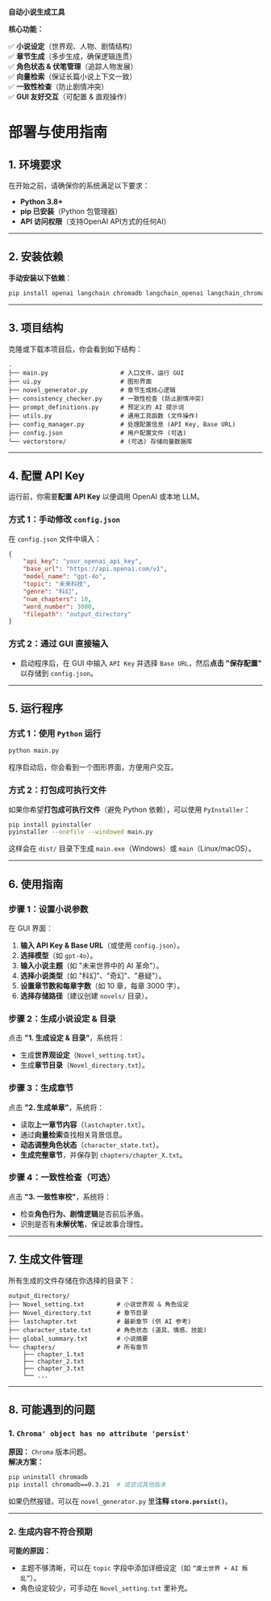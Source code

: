 **自动小说生成工具**

**核心功能：**

✅ **小说设定**（世界观、人物、剧情结构）  
✅ **章节生成**（多步生成，确保逻辑连贯）  
✅ **角色状态 & 伏笔管理**（追踪人物发展）  
✅ **向量检索**（保证长篇小说上下文一致）  
✅ **一致性检查**（防止剧情冲突）  
✅ **GUI 友好交互**（可配置 & 直观操作）  

# **部署与使用指南**

## **1. 环境要求**
在开始之前，请确保你的系统满足以下要求：
- **Python 3.8+**
- **pip 已安装**（Python 包管理器）
- **API 访问权限**（支持OpenAI API方式的任何AI）

---

## **2. 安装依赖**
**手动安装以下依赖**：
```bash
pip install openai langchain chromadb langchain_openai langchain_chroma langgraph typing_extensions
```

---

## **3. 项目结构**
克隆或下载本项目后，你会看到如下结构：
```plaintext
.
├── main.py                    # 入口文件，运行 GUI
├── ui.py                      # 图形界面
├── novel_generator.py         # 章节生成核心逻辑
├── consistency_checker.py     # 一致性检查 (防止剧情冲突)
├── prompt_definitions.py      # 预定义的 AI 提示词
├── utils.py                   # 通用工具函数 (文件操作)
├── config_manager.py          # 处理配置信息 (API Key, Base URL)
├── config.json                # 用户配置文件 (可选)
└── vectorstore/               # (可选) 存储向量数据库
```

---

## **4. 配置 API Key**
运行前，你需要**配置 API Key** 以便调用 OpenAI 或本地 LLM。

### **方式 1：手动修改 `config.json`**
在 `config.json` 文件中填入：
```json
{
    "api_key": "your_openai_api_key",
    "base_url": "https://api.openai.com/v1",
    "model_name": "gpt-4o",
    "topic": "未来科技",
    "genre": "科幻",
    "num_chapters": 10,
    "word_number": 3000,
    "filepath": "output_directory"
}
```

### **方式 2：通过 GUI 直接输入**
- 启动程序后，在 GUI 中输入 `API Key` 并选择 `Base URL`，然后**点击 "保存配置"** 以存储到 `config.json`。

---

## **5. 运行程序**
### **方式 1：使用 `Python` 运行**
```bash
python main.py
```
程序启动后，你会看到一个图形界面，方便用户交互。

### **方式 2：打包成可执行文件**
如果你希望**打包成可执行文件**（避免 Python 依赖），可以使用 `PyInstaller`：
```bash
pip install pyinstaller
pyinstaller --onefile --windowed main.py
```
这样会在 `dist/` 目录下生成 `main.exe`（Windows）或 `main`（Linux/macOS）。

---

## **6. 使用指南**
### **步骤 1：设置小说参数**
在 GUI 界面：
1. **输入 API Key & Base URL**（或使用 `config.json`）。
2. **选择模型**（如 `gpt-4o`）。
3. **输入小说主题**（如 "未来世界中的 AI 革命"）。
4. **选择小说类型**（如 "科幻"、"奇幻"、"悬疑"）。
5. **设置章节数和每章字数**（如 10 章，每章 3000 字）。
6. **选择存储路径**（建议创建 `novels/` 目录）。

### **步骤 2：生成小说设定 & 目录**
点击 **"1. 生成设定 & 目录"**，系统将：
- 生成**世界观设定**（`Novel_setting.txt`）。
- 生成**章节目录**（`Novel_directory.txt`）。

### **步骤 3：生成章节**
点击 **"2. 生成单章"**，系统将：
- 读取**上一章节内容**（`lastchapter.txt`）。
- 通过**向量检索**查找相关背景信息。
- **动态调整角色状态**（`character_state.txt`）。
- **生成完整章节**，并保存到 `chapters/chapter_X.txt`。

### **步骤 4：一致性检查（可选）**
点击 **"3. 一致性审校"**，系统将：
- 检查**角色行为、剧情逻辑**是否前后矛盾。
- 识别是否有**未解伏笔**，保证故事合理性。

---

## **7. 生成文件管理**
所有生成的文件存储在你选择的目录下：
```plaintext
output_directory/
├── Novel_setting.txt         # 小说世界观 & 角色设定
├── Novel_directory.txt       # 章节目录
├── lastchapter.txt           # 最新章节 (供 AI 参考)
├── character_state.txt       # 角色状态 (道具、情感、技能)
├── global_summary.txt        # 小说摘要
└── chapters/                 # 所有章节
    ├── chapter_1.txt
    ├── chapter_2.txt
    ├── chapter_3.txt
    └── ...
```

---

## **8. 可能遇到的问题**
### **1. `Chroma' object has no attribute 'persist'`**
**原因：** `Chroma` 版本问题。  
**解决方案：**
```bash
pip uninstall chromadb
pip install chromadb==0.3.21  # 或尝试其他版本
```
如果仍然报错，可以在 `novel_generator.py` 里**注释 `store.persist()`**。

---

### **2. 生成内容不符合预期**
**可能的原因：**
- 主题不够清晰，可以在 `topic` 字段中添加详细设定（如 `“废土世界 + AI 叛乱”`）。
- 角色设定较少，可手动在 `Novel_setting.txt` 里补充。
